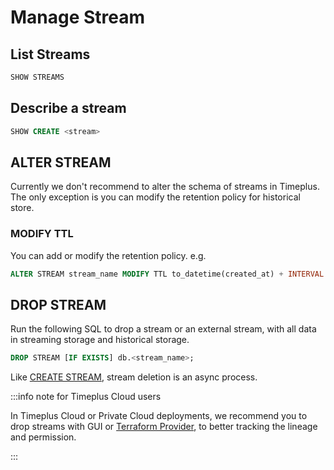 # Manage Stream

## List Streams

```sql
SHOW STREAMS
```

## Describe a stream

```sql
SHOW CREATE <stream>
```

## ALTER STREAM

Currently we don't recommend to alter the schema of streams in Timeplus. The only exception is you can modify the retention policy for historical store.

### MODIFY TTL

You can add or modify the retention policy. e.g.

```sql
ALTER STREAM stream_name MODIFY TTL to_datetime(created_at) + INTERVAL 48 HOUR
```

## DROP STREAM

Run the following SQL to drop a stream or an external stream, with all data in streaming storage and historical storage.

```sql
DROP STREAM [IF EXISTS] db.<stream_name>;
```

Like [CREATE STREAM](/proton-create-stream), stream deletion is an async process.

:::info note for Timeplus Cloud users

In Timeplus Cloud or Private Cloud deployments, we recommend you to drop streams with GUI or [Terraform Provider](/terraform), to better tracking the lineage and permission.

:::
